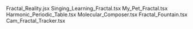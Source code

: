 Fractal_Reality.jsx
Singing_Learning_Fractal.tsx
My_Pet_Fractal.tsx
Harmonic_Periodic_Table.tsx
Molecular_Composer.tsx
Fractal_Fountain.tsx
Cam_Fractal_Tracker.tsx
